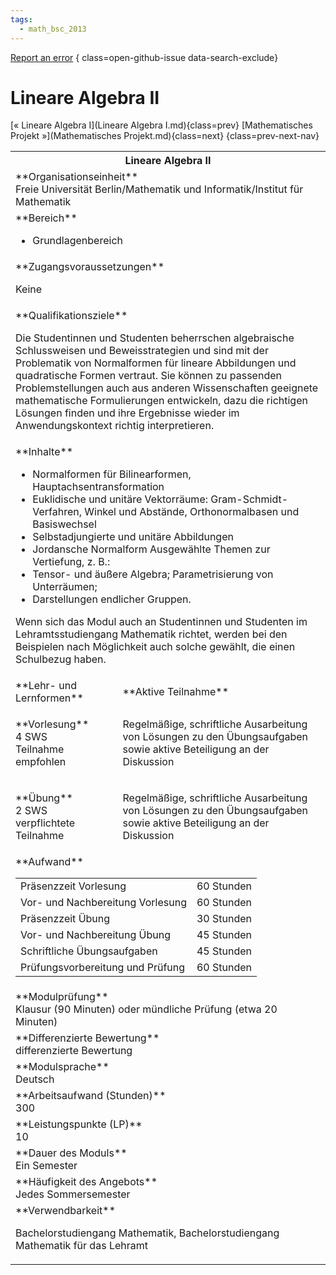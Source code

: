 ```yaml
---
tags:
  - math_bsc_2013
---
```

[Report an error](https://github.com/SGSSGene/FUB-SUP/issues/new?title=Error%20in%20%22Lineare%20Algebra%20II%22&body=There%20seems%20to%20be%20an%20error%20in%20module%20%22Lineare%20Algebra%20II%22%2E%0A%0A%3CDescribe%20here%20a%20slightly%20more%20detailed%20description%20of%20what%20is%20wrong%3E&labels=bug)
{ class=open-github-issue data-search-exclude}

# Lineare Algebra II

[« Lineare Algebra I](Lineare Algebra I.md){class=prev}
[Mathematisches Projekt »](Mathematisches Projekt.md){class=next}
{class=prev-next-nav}

<table markdown id="moduledesc">
<tr markdown class="moduledesc_head"><th colspan="2">Lineare Algebra II </th></tr>
<tr markdown><td colspan="2">**Organisationseinheit**   <br>Freie Universität Berlin/Mathematik und Informatik/Institut für Mathematik</td></tr>

<tr markdown><td colspan="2">**Bereich**<br>


- Grundlagenbereich

</td></tr>

<tr markdown><td colspan="2">**Zugangsvoraussetzungen** <br>

Keine


</td></tr>
<tr markdown><td colspan="2">**Qualifikationsziele**    <br>

Die Studentinnen und Studenten beherrschen algebraische Schlussweisen und
Beweisstrategien und sind mit der Problematik von Normalformen für lineare
Abbildungen und quadratische Formen vertraut. Sie können zu passenden
Problemstellungen auch aus anderen Wissenschaften geeignete mathematische
Formulierungen entwickeln, dazu die richtigen Lösungen finden und ihre
Ergebnisse wieder im Anwendungskontext richtig interpretieren.


</td></tr>
<tr markdown><td colspan="2">**Inhalte**                <br>


- Normalformen für Bilinearformen, Hauptachsentransformation
- Euklidische und unitäre Vektorräume: Gram-Schmidt-Verfahren, Winkel und
  Abstände, Orthonormalbasen und Basiswechsel
- Selbstadjungierte und unitäre Abbildungen
- Jordansche Normalform Ausgewählte Themen zur Vertiefung, z. B.:
- Tensor- und äußere Algebra; Parametrisierung von Unterräumen;
- Darstellungen endlicher Gruppen.

Wenn sich das Modul auch an Studentinnen
und Studenten im Lehramtsstudiengang Mathematik richtet, werden bei den
Beispielen nach Möglichkeit auch solche gewählt, die einen Schulbezug
haben.


</td></tr>

<tr markdown><td>**Lehr- und Lernformen**</td><td>**Aktive Teilnahme**</td></tr>
<tr markdown><td> **Vorlesung** <br>4 SWS <br> Teilnahme empfohlen</td><td>

Regelmäßige, schriftliche Ausarbeitung von Lösungen zu den Übungsaufgaben sowie aktive Beteiligung an der Diskussion
</td></tr>
<tr markdown><td> **Übung** <br>2 SWS <br> verpflichtete Teilnahme</td><td>

Regelmäßige, schriftliche Ausarbeitung von Lösungen zu den Übungsaufgaben sowie aktive Beteiligung an der Diskussion
</td></tr>
<tr markdown><td colspan="2">**Aufwand**                <br>
<table class="aufwand_table">
<tr><td>Präsenzzeit Vorlesung</td><td>60 Stunden</td></tr>
<tr><td>Vor- und Nachbereitung Vorlesung</td><td>60 Stunden</td></tr>
<tr><td>Präsenzzeit Übung</td><td>30 Stunden</td></tr>
<tr><td>Vor- und Nachbereitung Übung</td><td>45 Stunden</td></tr>
<tr><td>Schriftliche Übungsaufgaben</td><td>45 Stunden</td></tr>
<tr><td>Prüfungsvorbereitung und Prüfung</td><td>60 Stunden</td></tr>
</table>

</td></tr>
<tr markdown><td colspan="2">**Modulprüfung**             <br>Klausur (90 Minuten) oder mündliche Prüfung (etwa 20 Minuten)


</td></tr>
<tr markdown><td colspan="2">**Differenzierte Bewertung** <br>differenzierte Bewertung

</td></tr>
<tr markdown><td colspan="2">**Modulsprache**             <br>Deutsch</td></tr>
<tr markdown><td colspan="2">**Arbeitsaufwand (Stunden)** <br>300</td></tr>
<tr markdown><td colspan="2">**Leistungspunkte (LP)**     <br>10</td></tr>
<tr markdown><td colspan="2">**Dauer des Moduls**         <br>Ein Semester</td></tr>
<tr markdown><td colspan="2">**Häufigkeit des Angebots**  <br>Jedes Sommersemester</td></tr>
<tr markdown><td colspan="2">**Verwendbarkeit**           <br>

Bachelorstudiengang Mathematik, Bachelorstudiengang Mathematik für das
Lehramt


</td></tr>

</table>
